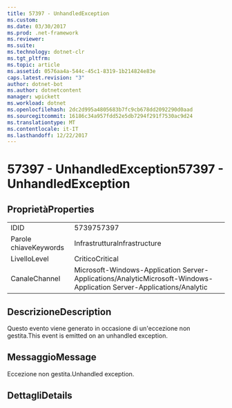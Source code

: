 ```yaml
---
title: 57397 - UnhandledException
ms.custom: 
ms.date: 03/30/2017
ms.prod: .net-framework
ms.reviewer: 
ms.suite: 
ms.technology: dotnet-clr
ms.tgt_pltfrm: 
ms.topic: article
ms.assetid: 0576aa4a-544c-45c1-8319-1b214824e83e
caps.latest.revision: "3"
author: dotnet-bot
ms.author: dotnetcontent
manager: wpickett
ms.workload: dotnet
ms.openlocfilehash: 2dc2d995a4805683b7fc9cb678dd2092290d0aad
ms.sourcegitcommit: 16186c34a957fdd52e5db7294f291f7530ac9d24
ms.translationtype: MT
ms.contentlocale: it-IT
ms.lasthandoff: 12/22/2017
---
```

# <a name="57397---unhandledexception"></a><span data-ttu-id="7dddb-102">57397 - UnhandledException</span><span class="sxs-lookup"><span data-stu-id="7dddb-102">57397 - UnhandledException</span></span>
## <a name="properties"></a><span data-ttu-id="7dddb-103">Proprietà</span><span class="sxs-lookup"><span data-stu-id="7dddb-103">Properties</span></span>  
  
|||  
|-|-|  
|<span data-ttu-id="7dddb-104">ID</span><span class="sxs-lookup"><span data-stu-id="7dddb-104">ID</span></span>|<span data-ttu-id="7dddb-105">57397</span><span class="sxs-lookup"><span data-stu-id="7dddb-105">57397</span></span>|  
|<span data-ttu-id="7dddb-106">Parole chiave</span><span class="sxs-lookup"><span data-stu-id="7dddb-106">Keywords</span></span>|<span data-ttu-id="7dddb-107">Infrastruttura</span><span class="sxs-lookup"><span data-stu-id="7dddb-107">Infrastructure</span></span>|  
|<span data-ttu-id="7dddb-108">Livello</span><span class="sxs-lookup"><span data-stu-id="7dddb-108">Level</span></span>|<span data-ttu-id="7dddb-109">Critico</span><span class="sxs-lookup"><span data-stu-id="7dddb-109">Critical</span></span>|  
|<span data-ttu-id="7dddb-110">Canale</span><span class="sxs-lookup"><span data-stu-id="7dddb-110">Channel</span></span>|<span data-ttu-id="7dddb-111">Microsoft-Windows-Application Server-Applications/Analytic</span><span class="sxs-lookup"><span data-stu-id="7dddb-111">Microsoft-Windows-Application Server-Applications/Analytic</span></span>|  
  
## <a name="description"></a><span data-ttu-id="7dddb-112">Descrizione</span><span class="sxs-lookup"><span data-stu-id="7dddb-112">Description</span></span>  
 <span data-ttu-id="7dddb-113">Questo evento viene generato in occasione di un'eccezione non gestita.</span><span class="sxs-lookup"><span data-stu-id="7dddb-113">This event is emitted on an unhandled exception.</span></span>  
  
## <a name="message"></a><span data-ttu-id="7dddb-114">Messaggio</span><span class="sxs-lookup"><span data-stu-id="7dddb-114">Message</span></span>  
 <span data-ttu-id="7dddb-115">Eccezione non gestita.</span><span class="sxs-lookup"><span data-stu-id="7dddb-115">Unhandled exception.</span></span>  
  
## <a name="details"></a><span data-ttu-id="7dddb-116">Dettagli</span><span class="sxs-lookup"><span data-stu-id="7dddb-116">Details</span></span>
